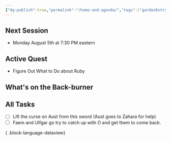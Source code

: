 ```yaml
---
{"dg-publish":true,"permalink":"/home-and-agenda/","tags":["gardenEntry"]}
---
```


## Next Session
- Monday August 5th at 7:30 PM eastern
## Active Quest
- Figure Out What to Do about Ruby
## What's on the Back-burner

## All Tasks
- [ ] Lift the curse on Aust from this sword (Aust goes to Zahara for help)
- [ ] Faem and Ulfgar go try to catch up with O and get them to come back.

{ .block-language-dataview}
